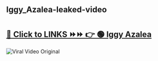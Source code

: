 
 ## Iggy_Azalea-leaked-video 

# <h2><a href="https://clipsfans.com/Iggy_Azalea&ref=git">🔗 Click to LINKS ⏩⏩ 👉 🟢 Iggy Azalea </a></h2>

<a href="https://clipsfans.com/Iggy_Azalea&ref=git" rel="nofollow" data-target="animated-image.originalLink"><img src="https://i.ibb.co.com/xMMVF88/686577567.gif" alt="Viral Video Original" style="max-width: 100%; display: inline-block;" data-target="animated-image.originalImage"></a>
